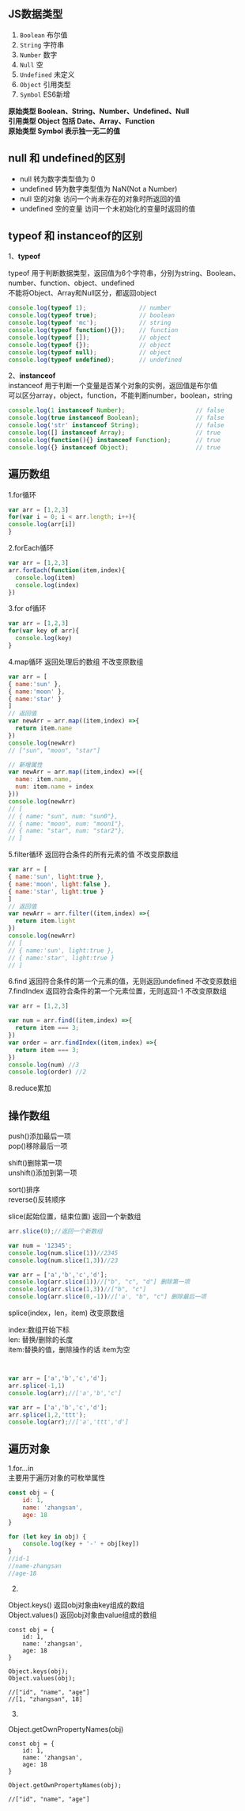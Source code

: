 
## JS数据类型
1. `Boolean` 布尔值
2. `String` 字符串
3. `Number` 数字
4. `Null` 空
5. `Undefined` 未定义
6. `Object` 引用类型
7. `Symbol` ES6新增

**原始类型 Boolean、String、Number、Undefined、Null**   
**引用类型 Object 包括 Date、Array、Function**     
**原始类型 Symbol 表示独一无二的值**

## null 和 undefined的区别
* null 转为数字类型值为 0
* undefined 转为数字类型值为 NaN(Not a Number)
* null 空的对象 访问一个尚未存在的对象时所返回的值
* undefined 空的变量 访问一个未初始化的变量时返回的值


## typeof 和 instanceof的区别
1、**typeof**  

typeof 用于判断数据类型，返回值为6个字符串，分别为string、Boolean、number、function、object、undefined  
不能将Object、Array和Null区分，都返回object

  ```js  
console.log(typeof 1);               // number
console.log(typeof true);            // boolean
console.log(typeof 'mc');            // string
console.log(typeof function(){});    // function
console.log(typeof []);              // object 
console.log(typeof {});              // object
console.log(typeof null);            // object
console.log(typeof undefined);       // undefined
  ```

2、**instanceof**  
instanceof 用于判断一个变量是否某个对象的实例，返回值是布尔值  
可以区分array，object，function，不能判断number，boolean，string

  ```js
console.log(1 instanceof Number);                    // false
console.log(true instanceof Boolean);                // false 
console.log('str' instanceof String);                // false  
console.log([] instanceof Array);                    // true
console.log(function(){} instanceof Function);       // true
console.log({} instanceof Object);                   // true
  ```

## 遍历数组

1.for循环  
  ```js
var arr = [1,2,3]
for(var i = 0; i < arr.length; i++){
  console.log(arr[i])
}
  ```

2.forEach循环
  ```js
var arr = [1,2,3]
arr.forEach(function(item,index){
	console.log(item)
	console.log(index)
})
  ```

3.for of循环  
  ```js
var arr = [1,2,3]
for(var key of arr){
	console.log(key)
}
  ```

4.map循环 返回处理后的数组 不改变原数组  
  ```js
var arr = [
  { name:'sun' },
  { name:'moon' },
  { name:'star' }
]
// 返回值
var newArr = arr.map((item,index) =>{
	return item.name
})
console.log(newArr)
// ["sun", "moon", "star"]

// 新增属性
var newArr = arr.map((item,index) =>({
	name: item.name,
	num: item.name + index
}))
console.log(newArr)
  // [
  // { name: "sun", num: "sun0"},
  // { name: "moon", num: "moon1"},
  // { name: "star", num: "star2"},
  // ]
  ```

5.filter循环 返回符合条件的所有元素的值 不改变原数组
  ```js
var arr = [
  { name:'sun', light:true },
  { name:'moon', light:false },
  { name:'star', light:true }
]
// 返回值
var newArr = arr.filter((item,index) =>{
	return item.light
})
console.log(newArr)
  // [
  // { name:'sun', light:true },
  // { name:'star', light:true }
  // ]
  ```  

6.find 返回符合条件的第一个元素的值，无则返回undefined 不改变原数组  
7.findIndex 返回符合条件的第一个元素位置，无则返回-1 不改变原数组 
  ```js
var arr = [1,2,3]

var num = arr.find((item,index) =>{
	return item === 3;
})
var order = arr.findIndex((item,index) =>{
	return item === 3;
})
console.log(num) //3
console.log(order) //2
  ```  
8.reduce累加  

## 操作数组

push()添加最后一项  
pop()移除最后一项

shift()删除第一项  
unshift()添加到第一项

sort()排序  
reverse()反转顺序

slice(起始位置，结束位置) 返回一个新数组
  ```js
arr.slice(0);//返回一个新数组

var num = '12345';
console.log(num.slice(1))//2345
console.log(num.slice(1,3))//23

var arr = ['a','b','c','d'];
console.log(arr.slice(1))//["b", "c", "d"] 删除第一项
console.log(arr.slice(1,3))//["b", "c"]
console.log(arr.slice(0,-1))//['a', "b", "c"] 删除最后一项
  ``` 

splice(index，len，item) 改变原数组

index:数组开始下标  
len: 替换/删除的长度  
item:替换的值，删除操作的话 item为空

```js


var arr = ['a','b','c','d'];
arr.splice(-1,1) 
console.log(arr);//['a','b','c']

var arr = ['a','b','c','d'];
arr.splice(1,2,'ttt');
console.log(arr);//['a','ttt','d']
```

## 遍历对象

1.for...in  
主要用于遍历对象的可枚举属性
```js
const obj = {
    id: 1,
    name: 'zhangsan',
    age: 18
}

for (let key in obj) {
    console.log(key + '-' + obj[key])
}
//id-1
//name-zhangsan
//age-18
```

2.
Object.keys() 返回obj对象由key组成的数组  
Object.values() 返回obj对象由value组成的数组
```
const obj = {
    id: 1,
    name: 'zhangsan',
    age: 18
}

Object.keys(obj);
Object.values(obj);

//["id", "name", "age"]
//[1, "zhangsan", 18]
```

3.
Object.getOwnPropertyNames(obj)
```
const obj = {
    id: 1,
    name: 'zhangsan',
    age: 18
}

Object.getOwnPropertyNames(obj);

//["id", "name", "age"]
```